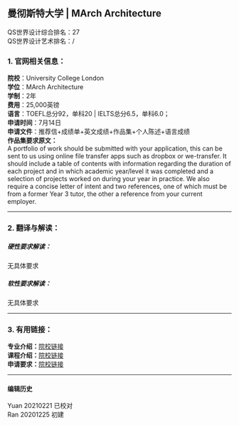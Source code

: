 ## 曼彻斯特大学 | MArch Architecture

QS世界设计综合排名：27  
QS世界设计艺术排名：/

### 1. 官网相关信息：

**院校**：University College London  
**学位**：MArch Architecture    
**学制**：2年  
**费用**：25,000英镑  
**语言**：TOEFL总分92，单科20 | IELTS总分6.5，单科6.0；  
**申请时间**：7月14日  
**申请文件**：推荐信+成绩单+英文成绩+作品集+个人陈述+语言成绩  
**作品集要求原文：**   
A portfolio of work should be submitted with your application, this can be sent to us using online file transfer apps such as dropbox or we-transfer. It should include a table of contents with information regarding the duration of each project and in which academic year/level it was completed and a selection of projects worked on during your year in practice. We also require a concise letter of intent and two references, one of which must be from a former Year 3 tutor, the other a reference from your current employer.


---


### 2. 翻译与解读：

##### 硬性要求解读：
无具体要求

##### 软性要求解读：
无具体要求


---


### 3. 有用链接：

**专业介绍：**[院校链接](https://www.msa.ac.uk/study/march/)  
**课程介绍：**[院校链接](https://www.msa.ac.uk/study/march/)  
**申请要求：**[院校链接](https://www.msa.ac.uk/study/march/apply/#entryrequirements)




---


#### 编辑历史
Yuan 20210221 已校对  
Ran 20201225 初建  
